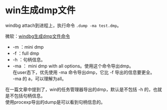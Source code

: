 # win生成dmp文件

windbg attach到进程上，执行命令 `.dump -ma test.dmp`。

微软：[windbg生成dmp文件命令](https://learn.microsoft.com/en-us/windows-hardware/drivers/debugger/-dump--create-dump-file-)

* -m ：mini dmp
* -f ：full dmp
* -h ：句柄信息。
* -ma ： mini dmp with all options。使用这个命令导出dmp。  
在user态下，优先使用 -ma 命令导出dmp，它比 -f 导出的信息要更全。  
-ma 的 a，可以理解为all。  

在一篇文章中提到了，win的任务管理器导出的dmp，默认是不包括 -h 的，也就是不包括句柄信息。  
使用procexp导出的dump是可以看到句柄信息的。

